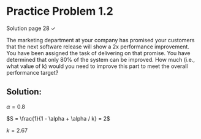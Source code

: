 # Practice Problem 1.2 
Solution page 28 $\checkmark$

The marketing department at your company has promised your customers that the next software release will show a 2x performance improvement. You have been assigned the task of delivering on that promise. You have determined that only 80% of the system can be improved. How much (i.e., what value of k) would you need to improve this part to meet the overall performance target?

## Solution:
$\alpha = 0.8$

$S = \frac{1}{1 - \alpha + \alpha / k} = 2$

$k = 2.67$